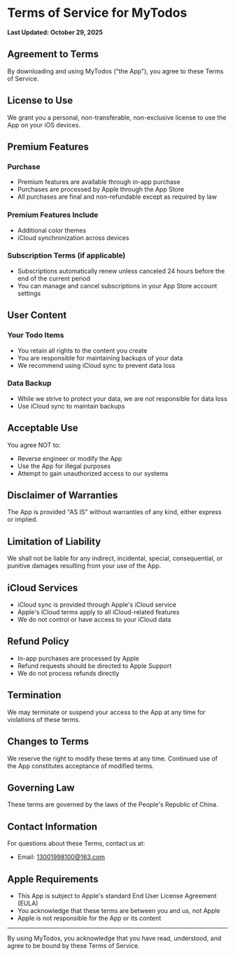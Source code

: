 # Terms of Service for MyTodos

**Last Updated: October 29, 2025**

## Agreement to Terms

By downloading and using MyTodos ("the App"), you agree to these Terms of Service.

## License to Use

We grant you a personal, non-transferable, non-exclusive license to use the App on your iOS devices.

## Premium Features

### Purchase
- Premium features are available through in-app purchase
- Purchases are processed by Apple through the App Store
- All purchases are final and non-refundable except as required by law

### Premium Features Include
- Additional color themes
- iCloud synchronization across devices

### Subscription Terms (if applicable)
- Subscriptions automatically renew unless canceled 24 hours before the end of the current period
- You can manage and cancel subscriptions in your App Store account settings

## User Content

### Your Todo Items
- You retain all rights to the content you create
- You are responsible for maintaining backups of your data
- We recommend using iCloud sync to prevent data loss

### Data Backup
- While we strive to protect your data, we are not responsible for data loss
- Use iCloud sync to maintain backups

## Acceptable Use

You agree NOT to:
- Reverse engineer or modify the App
- Use the App for illegal purposes
- Attempt to gain unauthorized access to our systems

## Disclaimer of Warranties

The App is provided "AS IS" without warranties of any kind, either express or implied.

## Limitation of Liability

We shall not be liable for any indirect, incidental, special, consequential, or punitive damages resulting from your use of the App.

## iCloud Services

- iCloud sync is provided through Apple's iCloud service
- Apple's iCloud terms apply to all iCloud-related features
- We do not control or have access to your iCloud data

## Refund Policy

- In-app purchases are processed by Apple
- Refund requests should be directed to Apple Support
- We do not process refunds directly

## Termination

We may terminate or suspend your access to the App at any time for violations of these terms.

## Changes to Terms

We reserve the right to modify these terms at any time. Continued use of the App constitutes acceptance of modified terms.

## Governing Law

These terms are governed by the laws of the People's Republic of China.

## Contact Information

For questions about these Terms, contact us at:
- Email: 13001998100@163.com

## Apple Requirements

- This App is subject to Apple's standard End User License Agreement (EULA)
- You acknowledge that these terms are between you and us, not Apple
- Apple is not responsible for the App or its content

---

By using MyTodos, you acknowledge that you have read, understood, and agree to be bound by these Terms of Service.
